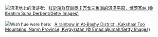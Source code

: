 ![](https://www.bing.com/th?id=OHR.AntelopeBotswana_ZH-CN8253323519_UHD.jpg&w=1000)沼泽地上的漫游者:&nbsp;&ensp;[红驴羚群穿越奥卡万戈三角洲的沼泽平原，博茨瓦纳 (© Ibrahim Suha Derbent/Getty Images)](https://www.bing.com/th?id=OHR.AntelopeBotswana_ZH-CN8253323519_UHD.jpg)
<br><br/>
![](https://www.bing.com/th?id=OHR.KyrgyzstanRainbow_EN-US3266651913_UHD.jpg&w=1000)Wish hue were here:&nbsp;&ensp;[A rainbow in At-Bashy District  , Kakshaal Too Mountains, Naryn Province, Kyrgyzstan (© Emad aljumah/Getty Images)](https://www.bing.com/th?id=OHR.KyrgyzstanRainbow_EN-US3266651913_UHD.jpg)
<br><br/>
